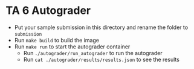 # TA 6 Autograder

- Put your sample submission in this directory and rename the folder to `submission`
- Run `make build` to build the image
- Run `make run` to start the autograder container
  - Run `./autograder/run_autograder` to run the autograder
  - Run `cat ./autograder/results/results.json` to see the results
